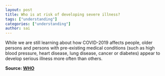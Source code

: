 ```yaml
---
layout: post
title: Who is at risk of developing severe illness?
tags: ["understanding"]
categories: ["understanding"]
author: sai
---
```


While we are still learning about how COVID-2019 affects people, older persons and persons with pre-existing medical conditions (such as high blood pressure, heart disease, lung disease, cancer or diabetes)  appear to develop serious illness more often than others. 

**Source: [WHO](https://www.who.int/news-room/q-a-detail/q-a-coronaviruses)**
